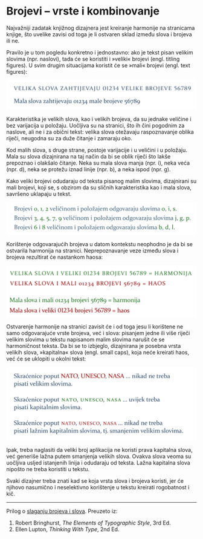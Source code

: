 # Brojevi – vrste i kombinovanje

Najvažniji zadatak knjižnog dizajnera jest kreiranje harmonije na stranicama knjige, što uvelike zavisi od toga je li ostvaren sklad između slova i brojeva ili ne.

Pravilo je u tom pogledu konkretno i jednostavno: ako je tekst pisan velikim slovima (npr. naslovi), tada će se koristiti i »veliki« brojevi (engl. titling figures). U svim drugim situacijama koristit će se »mali« brojevi (engl. text figures):

![](IMG/brojevi-i-slova/veliki-i-mali-brojevi.png)

Karakteristika je velikih slova, kao i velikih brojeva, da su jednake veličine i bez varijacija u položaju. Uočljiva su na stranici, što ih čini pogodnim za naslove, ali ne i za obični tekst: velika slova otežavaju raspoznavanje oblika riječi, neugodna su za duže čitanje i zamaraju oko.

Kod malih slova, s druge strane, postoje varijacije i u veličini i u položaju. Mala su slova dizajnirana na taj način da bi se oblik riječi što lakše prepoznao i olakšalo čitanje. Neka su mala slova manja (npr. i), neka veća (npr. d), neka se protežu iznad linije (npr. b), a neka ispod (npr. g).

Kako veliki brojevi odudaraju od teksta pisanog malim slovima, dizajnirani su
mali brojevi, koji se, s obzirom da su sličnih karakteristika kao i mala slova,
savršeno uklapaju u tekst.

![](IMG/brojevi-i-slova/podudarnost-brojeva-i-slova.png)

Korištenje odgovarajućih brojeva u datom kontekstu neophodno je da bi se ostvarila harmonija na stranici. Neprepoznavanje veze između slova i brojeva rezultirat će nastankom haosa:

![](IMG/brojevi-i-slova/kombinacije-brojeva-i-slova.png)

Ostvarenje harmonije na stranici zavisit će i od toga jesu li korištene ne samo odgovarajuće vrste brojeva, već i slova: pisanjem jedne ili više riječi velikim slovima u tekstu napisanom malim slovima narušit će se harmoničnost teksta. Da bi se to izbjeglo, dizajnirana je posebna vrsta velikih slova, »kapitalna« slova (engl. small caps), koja neće kreirati haos, već će se uklopiti u okolni tekst:

![](IMG/brojevi-i-slova/kapitalna-slova.png)

Ipak, treba naglasiti da veliki broj aplikacija ne koristi prava kapitalna slova, već generiše lažna putem smanjenja velikih slova. Ovakva slova veoma su uočljiva usljed istanjenih linija i odudaraju od teksta. Lažna kapitalna slova nipošto ne treba koristiti u tekstu.

Svaki dizajner treba znati kad se koja vrsta slova i brojeva koristi, jer će njihovo nasumično i neselektivno korištenje u tekstu kreirati rogobatnost i kič.

***

Prilog o [slaganju brojeva i slova](https://drive.google.com/file/d/1gwnr9JFqrxVsHYWVvU-WLmHGY9Ay4UVO/view?usp=sharing). Preuzeto iz: 
1. Robert Bringhurst, *The Elements of Typographic Style*, 3rd Ed.
2. Ellen Lupton, *Thinking With Type*, 2nd Ed.
